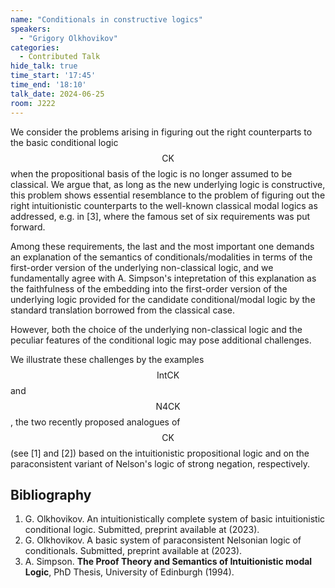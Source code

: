 ```yaml
---
name: "Conditionals in constructive logics"
speakers:
  - "Grigory Olkhovikov"
categories:
  - Contributed Talk
hide_talk: true
time_start: '17:45'
time_end: '18:10'
talk_date: 2024-06-25
room: J222
---
```





We consider the problems arising in figuring out the right counterparts to the basic conditional logic $$\mathsf{CK}$$ when the propositional basis of the logic is no longer assumed to be classical. We argue that, as long as the new underlying logic is constructive, this problem shows essential resemblance to the problem of figuring out the right intuitionistic counterparts to the well-known classical modal logics as addressed, e.g. in [3], where the famous set of six requirements was put forward.

Among these requirements, the last and the most important one demands an explanation of the semantics of conditionals/modalities in terms of the first-order version of the underlying non-classical logic, and we fundamentally agree with A. Simpson's intepretation of this explanation as the faithfulness of the embedding into the first-order version of the underlying logic provided for the candidate conditional/modal logic by the standard translation borrowed from the classical case. 

However, both the choice of the underlying non-classical logic and the peculiar features of the conditional logic may pose additional challenges. 

We illustrate these challenges by the examples $$\mathsf{IntCK}$$ and $$\mathsf{N4CK}$$, the two recently proposed analogues of $$\mathsf{CK}$$ (see [1] and [2]) based on the intuitionistic propositional logic and on the paraconsistent variant of Nelson's logic of strong negation, respectively.

## Bibliography








1. G. Olkhovikov.  An intuitionistically complete system of basic intuitionistic conditional logic.  Submitted, preprint available at  (2023).
2. G. Olkhovikov.  A basic system of paraconsistent Nelsonian logic of conditionals.  Submitted, preprint available at  (2023).
3. A. Simpson. **The Proof Theory and Semantics of Intuitionistic modal Logic**, PhD Thesis, University of Edinburgh (1994).







